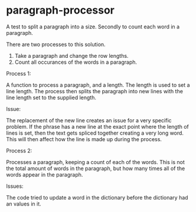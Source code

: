 # paragraph-processor
A test to split a paragraph into a size.  Secondly to count each word in a paragraph.

There are two processes to this solution.

1. Take a paragraph and change the row lengths.
2. Count all occurances of the words in a paragraph.


Process 1:

A function to process a paragraph, and a length.
The length is used to set a line length.
The process then splits the paragraph into new lines with the line length set to the supplied length.

Issue:

The replacement of the new line creates an issue for a very specific problem.  If the phrase has a new line at the exact point where the length of lines is set, 
then the text gets spliced together creating a very long word.  This will then affect how the line is made up during the process.


Process 2:

Processes a paragraph, keeping a count of each of the words.
This is not the total amount of words in the paragraph, but how many times all of the words appear in the paragraph.

Issues:

The code tried to update a word in the dictionary before the dictionary had an values in it.
